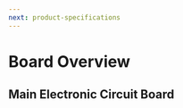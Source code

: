 ```yaml
---
next: product-specifications
---
```


# Board Overview

## Main Electronic Circuit Board 

<rk-img
  src="/assets/images/datasheet/rak7258/board-overview.jpg"
  width="100%"
  figure-number="1"
  caption="RAK7258 Micro Gateway Circuit Board"
/>


